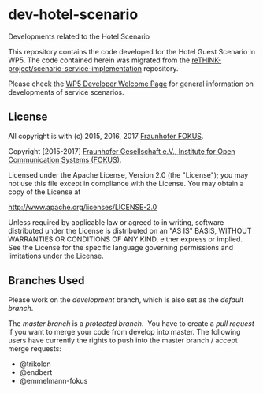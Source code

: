 # dev-hotel-scenario
Developments related to the Hotel Scenario

This repository contains the code developed for the Hotel Guest Scenario in WP5.  The code contained herein was migrated from the [reTHINK-project/scenario-service-implementation](https://github.com/reTHINK-project/scenario-service-implementation) repository.


Please check the [WP5 Developer Welcome Page](https://github.com/reTHINK-project/scenario-service-implementation/blob/master/README.md) for general information on developments of service scenarios.

## License

All copyright is with (c) 2015, 2016, 2017 [Fraunhofer FOKUS](http://www.fokus.fraunhofer.de).

Copyright [2015-2017] [Fraunhofer Gesellschaft e.V., Institute for
Open Communication Systems (FOKUS)](http://www.fokus.fraunhofer.de).

Licensed under the Apache License, Version 2.0 (the "License");
you may not use this file except in compliance with the License.
You may obtain a copy of the License at

http://www.apache.org/licenses/LICENSE-2.0

Unless required by applicable law or agreed to in writing, software
distributed under the License is distributed on an "AS IS" BASIS,
WITHOUT WARRANTIES OR CONDITIONS OF ANY KIND, either express or implied.
See the License for the specific language governing permissions and
limitations under the License.

## Branches Used

Please work on the *development* branch, which is also set as the *default branch*.

The *master branch* is a *protected branch*.  You have to create a *pull request* if you want to merge your code from develop into master.  The following users have currently the rights to push into the master branch / accept merge requests:
  * @trikolon
  * @endbert
  * @emmelmann-fokus
  
  
